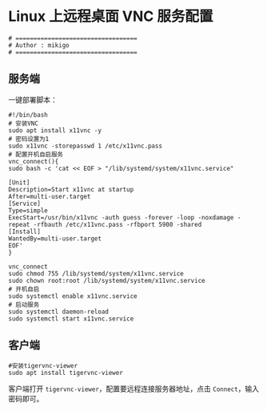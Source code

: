 # Linux 上远程桌面 VNC 服务配置

```shell
# ==================================
# Author : mikigo
# ==================================
```


## 服务端

一键部署脚本：

```shell
#!/bin/bash
# 安装VNC
sudo apt install x11vnc -y
# 密码设置为1
sudo x11vnc -storepasswd 1 /etc/x11vnc.pass
# 配置开机自启服务
vnc_connect(){
sudo bash -c 'cat << EOF > "/lib/systemd/system/x11vnc.service"

[Unit]
Description=Start x11vnc at startup
After=multi-user.target
[Service]
Type=simple
ExecStart=/usr/bin/x11vnc -auth guess -forever -loop -noxdamage -repeat -rfbauth /etc/x11vnc.pass -rfbport 5900 -shared
[Install]
WantedBy=multi-user.target
EOF'
}

vnc_connect
sudo chmod 755 /lib/systemd/system/x11vnc.service
sudo chown root:root /lib/systemd/system/x11vnc.service
# 开机自启
sudo systemctl enable x11vnc.service
# 启动服务
sudo systemctl daemon-reload
sudo systemctl start x11vnc.service
```

## 客户端

```shell
#安装tigervnc-viewer
sudo apt install tigervnc-viewer
```

客户端打开 `tigervnc-viewer`，配置要远程连接服务器地址，点击 `Connect`，输入密码即可。
